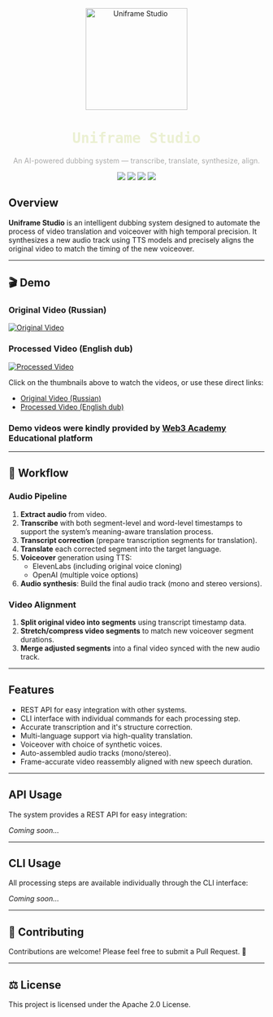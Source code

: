 <p align="center">
  <img src="resources/system/uniframe_logo_3.png" alt="Uniframe Studio" width="200"/>
</p>

<h1 align="center" style="color:#ebf0d2; font-family: monospace;">Uniframe Studio</h1>
<p align="center" style="color:#aaaaaa;">
  An AI-powered dubbing system — transcribe, translate, synthesize, align.
</p>

<p align="center">
  <img src="https://img.shields.io/badge/Python-3.10+-blue?style=flat-square&logo=python" />
  <img src="https://img.shields.io/badge/License-Apache 2.0-purple?style=flat-square" />
  <img src="https://img.shields.io/badge/Status-Beta-orange?style=flat-square" />
  <img src="https://img.shields.io/badge/TTS-ElevenLabs%20%7C%20OpenAI-darkgreen?style=flat-square" />
</p>


## Overview

**Uniframe Studio** is an intelligent dubbing system designed to automate the process of video translation and voiceover with high temporal precision. It synthesizes a new audio track using TTS models and precisely aligns the original video to match the timing of the new voiceover.

---

## 🎬 Demo

### Original Video (Russian)
[![Original Video](https://img.youtube.com/vi/d341QKt-Szs/0.jpg)](https://youtu.be/d341QKt-Szs)

### Processed Video (English dub)
[![Processed Video](https://img.youtube.com/vi/dg0AJE4k8Bg/0.jpg)](https://youtu.be/dg0AJE4k8Bg)

Click on the thumbnails above to watch the videos, or use these direct links:
- [Original Video (Russian)](https://youtu.be/d341QKt-Szs)
- [Processed Video (English dub)](https://youtu.be/dg0AJE4k8Bg)

### Demo videos were kindly provided by [Web3 Academy](https://edu.web3academy.pro/home) Educational platform

---

## 🔄 Workflow

### Audio Pipeline

1. **Extract audio** from video.
2. **Transcribe** with both segment-level and word-level timestamps to support the system’s meaning-aware translation process.
3. **Transcript correction** (prepare transcription segments for translation).
4. **Translate** each corrected segment into the target language.
5. **Voiceover** generation using TTS:
   - ElevenLabs (including original voice cloning)
   - OpenAI (multiple voice options)
6. **Audio synthesis**: Build the final audio track (mono and stereo versions).

### Video Alignment

1. **Split original video into segments** using transcript timestamp data.
2. **Stretch/compress video segments** to match new voiceover segment durations.
3. **Merge adjusted segments** into a final video synced with the new audio track.

---

## Features

- REST API for easy integration with other systems.
- CLI interface with individual commands for each processing step.
- Accurate transcription and it's structure correction.
- Multi-language support via high-quality translation.
- Voiceover with choice of synthetic voices.
- Auto-assembled audio tracks (mono/stereo).
- Frame-accurate video reassembly aligned with new speech duration.

---

## API Usage
The system provides a REST API for easy integration:

_Coming soon..._

---

## CLI Usage

All processing steps are available individually through the CLI interface:

_Coming soon..._

---

## 🤝 Contributing

Contributions are welcome! Please feel free to submit a Pull Request. 🤗

---

## ⚖️ License

This project is licensed under the Apache 2.0 License.
